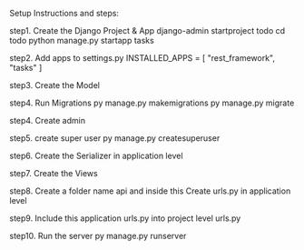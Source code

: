 Setup Instructions and steps:

step1. Create the Django Project & App
    django-admin startproject todo
    cd todo
    python manage.py startapp tasks
    
step2. Add apps to settings.py
INSTALLED_APPS = [
  "rest_framework",
  "tasks"
]

step3. Create the Model

step4. Run Migrations
      py manage.py makemigrations
      py manage.py migrate
      
step4. Create admin

step5. create super user
   py manage.py createsuperuser
   
step6. Create the Serializer in application level

step7. Create the Views

step8. Create a folder name api and inside this Create urls.py in application level

step9. Include this application urls.py into project level urls.py

step10. Run the server
   py manage.py runserver
